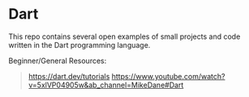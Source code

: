 # Dart

This repo contains several open examples of small projects and code written in the Dart programming language.

Beginner/General Resources:
 > https://dart.dev/tutorials
 > https://www.youtube.com/watch?v=5xlVP04905w&ab_channel=MikeDane#Dart
